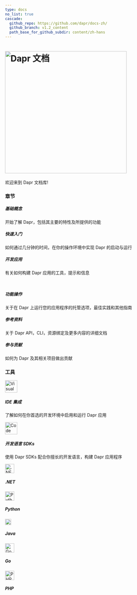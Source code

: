 ```yaml
---
type: docs
no_list: true
cascade:
  github_repo: https://github.com/dapr/docs-zh/
  github_branch: v1.2_content
  path_base_for_github_subdir: content/zh-hans
---
```


# <img src="/images/home-title.png" alt="Dapr 文档" width=400>

欢迎来到 Dapr 文档库!

### 章节

<div class="card-deck">
  <div class="card">
    <div class="card-body">
      <h5 class="card-title"><b>基础概念</b></h5>
      <p class="card-text">开始了解 Dapr，包括其主要的特性及所提供的功能</p>
      <a href="{{< ref concepts >}}" class="stretched-link"></a>
    </div>
  </div>
  <div class="card">
    <div class="card-body">
      <h5 class="card-title"><b>快速入门</b></h5>
      <p class="card-text">如何通过几分钟的时间，在你的操作环境中实现 Dapr 的启动与运行</p>
      <a href="{{< ref getting-started >}}" class="stretched-link"></a>
    </div>
  </div>
  <div class="card">
    <div class="card-body">
      <h5 class="card-title"><b>开发应用</b></h5>
      <p class="card-text">有关如何构建 Dapr 应用的工具，提示和信息</p>
      <a href="{{< ref developing-applications >}}" class="stretched-link"></a>
    </div>
  </div>
</div>

<br />
<div class="card-deck">
  <div class="card">
    <div class="card-body">
      <h5 class="card-title"><b>功能操作</b></h5>
      <p class="card-text">关于在 Dapr 上运行您的应用程序的托管选项，最佳实践和其他指南</p>
      <a href="{{< ref operations >}}" class="stretched-link"></a>
    </div>
  </div>
  <div class="card">
    <div class="card-body">
      <h5 class="card-title"><b>参考资料</b></h5>
      <p class="card-text">关于 Dapr API，CLI，资源绑定及更多内容的详细文档</p>
      <a href="{{< ref reference >}}" class="stretched-link"></a>
    </div>
  </div>
  <div class="card">
    <div class="card-body">
      <h5 class="card-title"><b>参与贡献</b></h5>
      <p class="card-text">如何为 Dapr 及其相关项目做出贡献</p>
      <a href="{{< ref contributing >}}" class="stretched-link"></a>
    </div>
  </div>
</div>

### 工具

<div class="media">
  <a class="pr-1" href="{{< ref ides >}}">
    <img class="mr-3" src="/images/homepage/vscode.svg" alt="Visual Studio Code" width=40>
  </a>
  <div class="media-body">
    <h5 class="mt-0"><b>IDE 集成</b></h5>
    <p>了解如何在你首选的开发环境中启用和运行 Dapr 应用</p>
  </div>
</div>
<div class="media">
  <a class="pr-1" href="{{< ref sdks >}}">
    <img class="mr-3" src="/images/homepage/code.svg" alt="Code icon" width=40>
  </a>
  <div class="media-body">
    <h5 class="mt-0"><b>开发语言 SDKs</b></h5>
    <p>使用 Dapr SDKs 配合你擅长的开发语言，构建 Dapr 应用程序</p>
    <div class="media mt-3">
      <a class="pr-3" href="{{< ref dotnet >}}">
        <img src="/images/homepage/dotnet.png" alt=".NET logo" width=30>
      </a>
      <div class="media-body">
        <h5 class="mt-0"><b>.NET</b></h5>
      </div>
    </div>
    <div class="media mt-3">
      <a class="pr-3" href="{{< ref python >}}">
        <img src="/images/homepage/python.png" alt="Python logo" width=30>
      </a>
      <div class="media-body">
        <h5 class="mt-0"><b>Python</b></h5>
      </div>
    </div>
    <div class="media mt-3">
      <a class="pr-4" href="{{< ref sdks >}}">
        <img src="/images/homepage/java.png" alt="Java logo" width=20>
      </a>
      <div class="media-body">
        <h5 class="mt-0"><b>Java</b></h5>
      </div>
    </div>
    <div class="media mt-3">
      <a class="pr-4" href="{{< ref sdks >}}">
        <img src="/images/homepage/golang.svg" alt="Go logo" width=30>
      </a>
      <div class="media-body">
        <h5 class="mt-0"><b>Go</b></h5>
      </div>
    </div>
    <div class="media mt-3">
      <a class="pr-4" href="{{< ref php >}}">
        <img src="/images/homepage/php.png" alt="PHP logo" width=30>
      </a>
      <div class="media-body">
        <h5 class="mt-0"><b>PHP</b></h5>
      </div>
    </div>
  </div>
</div>
<br />
